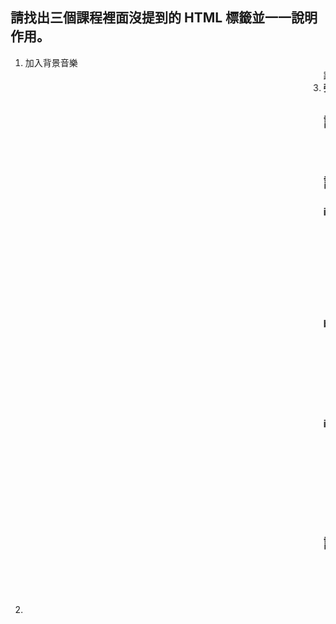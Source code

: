## 請找出三個課程裡面沒提到的 HTML 標籤並一一說明作用。

1. <bgsound> 加入背景音樂 
2. <marquee> 跑馬燈效果
3. <strong> 強調

## 請問什麼是盒模型（box modal）
   
- 盒模型是用來描述 HTML 元素的佈局，盒模型結構從內到外依次是內容（content）、內邊距（padding）、邊框（border）和外邊距（margin) ，在我們使用 CSS 的時候就需要透過這些定義來設計

## 請問 display: inline, block 跟 inline-block 的差別是什麼？

### inline: 
- 無法指定寬度 (width) 和高度 (height)，尺寸非固定會受 padding 值的影響
- 只能設定左右外距 (margin-left & margin-right)，無法設定上下外距 (margin-top & margin-bottom)
- 可以設定上下左右內距(padding)
- 元素不會自動換行，會在同一列一直顯示至空間不足才會換到下一行
- 相鄰的文字和元素之間可以垂直置中對齊
- 在搭配設定行高 (line-height) 的情況下，可以指定與相鄰文字的垂直對齊(vertical-align) 方式

### block: 
- 可以指定寬度 (width) 和高度(height)
- 可以設定上下左右外距(margin)
- 可以設定上下左右內距(padding)
- 元素會由上而下自動換行配置
- 無法設定垂直對齊屬性，元素內容會靠上對齊

### inline-block: 
- 可以指定寬度 (width) 和高度 (height)
- 可以設定上下左右外距 (margin)
- 可以設定上下左右內距 (padding)
- 元素不會自動換行，會在同一列一直顯示至空間不足才會換到下一行
- 可在父元素設定 text-align 屬性，能指定區塊在父元素中的水平對齊方式
- 可以設定垂直對齊 (vertical-align) 屬性，指定垂直對齊的方式

## 請問 position: static, relative, absolute 跟 fixed 的差別是什麼？
 
- static: 不跳脫排版流不以特殊位置來排列的預設狀態
- relative: 不跳脫排版流以原來的位置當作原點去做移動
- fixed: 跳脫排版流以視窗為原點來移動
- absolute: absolute 的定位點是往上找第一個 position 不是 static 的元素，跳脫排版流以特定元素為原點來移動

